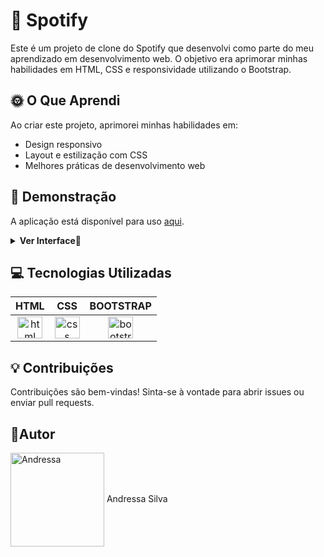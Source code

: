 #  🌌 Spotify
Este é um projeto de clone do Spotify que desenvolvi como parte do meu aprendizado em desenvolvimento web. O objetivo era aprimorar minhas habilidades em HTML, CSS e responsividade utilizando o Bootstrap.

## 🌞 O Que Aprendi

Ao criar este projeto, aprimorei minhas habilidades em:

- Design responsivo
- Layout e estilização com CSS
- Melhores práticas de desenvolvimento web

## 🌝 Demonstração

A aplicação está disponível para uso [aqui](https://spotify-pxzq.onrender.com/).

<details>
<summary><b>Ver Interface👀</b></summary>

  
- <img align="center" alt="Andressa" height="450em" width="700em" src="https://cdn.discordapp.com/attachments/805220480566165514/1182698770522193950/image.png?ex=6585a510&is=65733010&hm=804263b888f2ed8bc4d3b748699f014b4a741e91010e690c14a835e8da7c60f6&" />

- <img align="center" alt="Andressa" height="450em" width="700em"  src="https://cdn.discordapp.com/attachments/805220480566165514/1182698855553302580/image.png?ex=6585a524&is=65733024&hm=86b3c31e4b1dd4181118a2ae0c4256a60f32fad46924c622f15cd5abec76a02d&" />

- <img align="center" alt="Andressa" height="450em" width="700em"  src="https://cdn.discordapp.com/attachments/805220480566165514/1182698924306350233/image.png?ex=6585a535&is=65733035&hm=d117ecf69fd81ca06a8039259caa52cc86a7eae158983aef86686590563dee53&" />

- <img align="center" alt="Andressa" height="500em" width="300em" src="https://cdn.discordapp.com/attachments/805220480566165514/1182699582707204228/image.png?ex=6585a5d2&is=657330d2&hm=1b4568ea596c7d4d229c18bb7305574af3880b1bc7876e5593a50cd4b2388273&" />

- <img align="center" alt="Andressa" height="500em" width="300em" src="https://cdn.discordapp.com/attachments/805220480566165514/1182699636876652594/image.png?ex=6585a5de&is=657330de&hm=4917f0cd68ea1ab194ec00189d844759bfa5322d866f2c1ed97eab63b2a0ba99&" />

- <img align="center" alt="Andressa" height="500em" width="300em" src="https://cdn.discordapp.com/attachments/805220480566165514/1182699691197087835/image.png?ex=6585a5eb&is=657330eb&hm=92e82691a41e1c1eaf13f2325c30c96f9f18254f80e622b2c513aa6e5ebe7c38&" />

- <img align="center" alt="Andressa" height="500em" width="300em" src="https://cdn.discordapp.com/attachments/805220480566165514/1182699745320386671/image.png?ex=6585a5f8&is=657330f8&hm=3b808ca246355706fae59b0d8d1bb043f5459202fed1a7e6e5bf36447ff4cc71&" />


</details>

## 💻 Tecnologias Utilizadas
  
 HTML | CSS | BOOTSTRAP
:------:  | :------: | :------: 
 <img align="center" alt="html" height="35em" width="40em" src="https://cdn.discordapp.com/attachments/805220480566165514/1179231911751729192/logo-2582748_960_720.png?ex=6579084c&is=6566934c&hm=f1510a4e12617533169231661d5ef5333e702c6e0f62aa0d46604e0db29992d7&" /> | <img align="center" alt="css" height="35em" width="40em" src="https://cdn.discordapp.com/attachments/805220480566165514/1179231718469800096/logo-css-3-1536.png?ex=6579081e&is=6566931e&hm=8faf32266a43fdbcaee269d1e2efc2319cb5f289772a892403cc0b5e55c2aa70&" /> | <img align="center" alt="bootstrap" height="35em" width="40em" src="https://cdn.discordapp.com/attachments/805220480566165514/1176256122244579430/1280px-Bootstrap_logo.png?ex=65776f61&is=6564fa61&hm=eb7238b72fd7a43b0b39269b4a69741ce3801cabcceed8cffb0576b10feccc0f&" />


## 💡 Contribuições

Contribuições são bem-vindas! Sinta-se à vontade para abrir issues ou enviar pull requests.


## 👩Autor
<img align="center" alt="Andressa" height="150em" width="150em" src="https://media.discordapp.net/attachments/805220480566165514/1143905030819295332/2fc4a8b8-fefc-488e-8451-d74ea820b6ea.jpg?width=441&height=441" />
Andressa Silva
